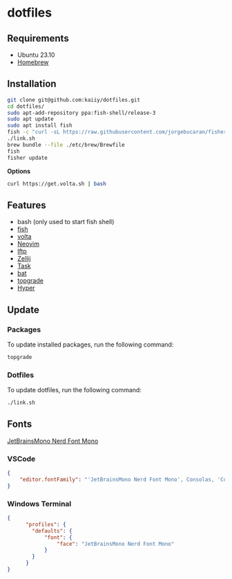 # dotfiles 

## Requirements

- Ubuntu 23.10
- [Homebrew](https://brew.sh)

## Installation

```sh
git clone git@github.com:kaiiy/dotfiles.git
cd dotfiles/
sudo apt-add-repository ppa:fish-shell/release-3 
sudo apt update
sudo apt install fish
fish -c "curl -sL https://raw.githubusercontent.com/jorgebucaran/fisher/main/functions/fisher.fish | source && fisher install jorgebucaran/fisher"
./link.sh
brew bundle --file ./etc/brew/Brewfile
fish
fisher update
```

**Options**


```sh
curl https://get.volta.sh | bash
```

## Features

- bash (only used to start fish shell)
- [fish](https://github.com/fish-shell/fish-shell)
- [volta](https://github.com/volta-cli/volta)
- [Neovim](https://github.com/neovim/neovim) 
- [lftp](https://packages.ubuntu.com/jammy/lftp)
- [Zellij](https://github.com/zellij-org/zellij)
- [Task](https://taskfile.dev)
- [bat](https://github.com/sharkdp/bat)
- [topgrade](https://github.com/topgrade-rs/topgrade)
- [Hyper](https://github.com/vercel/hyper)

## Update

### Packages

To update installed packages, run the following command:

```sh
topgrade
```

### Dotfiles

To update dotfiles, run the following command:

```sh
./link.sh
```

## Fonts

[JetBrainsMono Nerd Font Mono](https://www.nerdfonts.com/font-downloads#:~:text=font%20for%20developers-,Download,-Preview%20on%20ProgrammingFonts)

### VSCode 

```json
{
    "editor.fontFamily": "'JetBrainsMono Nerd Font Mono', Consolas, 'Courier New', monospace"
}
```

### Windows Terminal

```json
{
      "profiles": {
        "defaults": {
            "font": {
                "face": "JetBrainsMono Nerd Font Mono" 
            }
        }
      }
}
```
